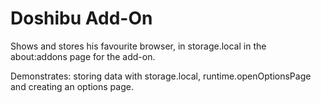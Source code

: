 # Doshibu Add-On

Shows and stores his favourite browser, in storage.local
in the about:addons page for the add-on.

Demonstrates: storing data with storage.local, runtime.openOptionsPage and
creating an options page.
